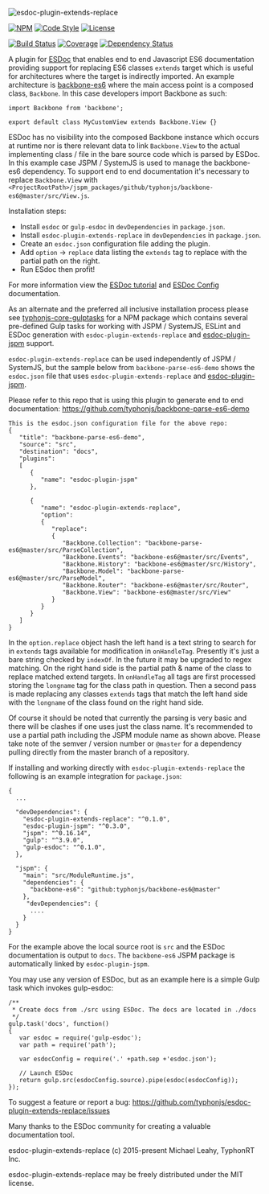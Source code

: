 ![esdoc-plugin-extends-replace](http://i.imgur.com/TSNfjDX.png)

[![NPM](https://img.shields.io/npm/v/esdoc-plugin-extends-replace.svg?label=npm)](https://www.npmjs.com/package/esdoc-plugin-extends-replace)
[![Code Style](https://img.shields.io/badge/code%20style-allman-yellowgreen.svg?style=flat)](https://en.wikipedia.org/wiki/Indent_style#Allman_style)
[![License](https://img.shields.io/badge/license-MIT-yellowgreen.svg?style=flat)](https://github.com/typhonjs/esdoc-plugin-extends-replace/blob/master/LICENSE)

[![Build Status](https://travis-ci.org/typhonjs/esdoc-plugin-extends-replace.svg)](https://travis-ci.org/typhonjs/esdoc-plugin-extends-replace)
[![Coverage](https://img.shields.io/codecov/c/github/codecov/example-python.svg)](https://codecov.io/github/typhonjs/esdoc-plugin-extends-replace)
[![Dependency Status](https://www.versioneye.com/user/projects/563d84c14d415e0018000087/badge.svg?style=flat)](https://www.versioneye.com/user/projects/563d84c14d415e0018000087)

A plugin for [ESDoc](https://esdoc.org) that enables end to end Javascript ES6 documentation providing support for replacing ES6 classes `extends` target which is useful for
architectures where the target is indirectly imported. An example architecture is [backbone-es6](https://github.com/typhonjs/backbone-es6) where the main access point is a composed class, `Backbone`. In this case developers import Backbone as such:

```
import Backbone from 'backbone';

export default class MyCustomView extends Backbone.View {}
```

ESDoc has no visibility into the composed Backbone instance which occurs at runtime nor is there relevant data
to link `Backbone.View` to the actual implementing class / file in the bare source code which is parsed by ESDoc. In this example case JSPM / SystemJS is used to manage the backbone-es6 dependency. To support end to end documentation it's necessary to replace `Backbone.View` with
`<ProjectRootPath>/jspm_packages/github/typhonjs/backbone-es6@master/src/View.js`.

Installation steps:
- Install `esdoc` or `gulp-esdoc` in `devDependencies` in `package.json`.
- Install `esdoc-plugin-extends-replace` in `devDependencies` in `package.json`.
- Create an `esdoc.json` configuration file adding the plugin.
- Add `option` -> `replace` data listing the `extends` tag to replace with the partial path on the right.
- Run ESdoc then profit!

For more information view the [ESDoc tutorial](https://esdoc.org/tutorial.html) and [ESDoc Config](https://esdoc.org/config.html) documentation.

As an alternate and the preferred all inclusive installation process please see [typhonjs-core-gulptasks](https://www.npmjs.com/package/typhonjs-core-gulptasks) for a NPM package which contains several pre-defined Gulp tasks for working with JSPM / SystemJS, ESLint and ESDoc generation with `esdoc-plugin-extends-replace` and [esdoc-plugin-jspm](https://www.npmjs.com/package/esdoc-plugin-jspm) support.

`esdoc-plugin-extends-replace` can be used independently of JSPM / SystemJS, but the sample below from
`backbone-parse-es6-demo` shows the `esdoc.json` file that uses `esdoc-plugin-extends-replace` and
[esdoc-plugin-jspm](https://www.npmjs.com/package/esdoc-plugin-jspm).

Please refer to this repo that is using this plugin to generate end to end documentation:
https://github.com/typhonjs/backbone-parse-es6-demo

```
This is the esdoc.json configuration file for the above repo:
{
   "title": "backbone-parse-es6-demo",
   "source": "src",
   "destination": "docs",
   "plugins":
   [
      {
         "name": "esdoc-plugin-jspm"
      },

      {
         "name": "esdoc-plugin-extends-replace",
         "option":
         {
            "replace":
            {
               "Backbone.Collection": "backbone-parse-es6@master/src/ParseCollection",
               "Backbone.Events": "backbone-es6@master/src/Events",
               "Backbone.History": "backbone-es6@master/src/History",
               "Backbone.Model": "backbone-parse-es6@master/src/ParseModel",
               "Backbone.Router": "backbone-es6@master/src/Router",
               "Backbone.View": "backbone-es6@master/src/View"
            }
         }
      }
   ]
}
```

In the `option.replace` object hash the left hand is a text string to search for in `extends` tags available for
modification in `onHandleTag`. Presently it's just a bare string checked by `indexOf`. In the future it may be
upgraded to regex matching. On the right hand side is the partial path & name of the class to replace matched extend targets. In `onHandleTag` all tags are first processed storing the `longname` tag for the class path in question. Then a second pass is made replacing any classes `extends` tags that match the left hand side with the `longname` of the class found on the right hand side.

Of course it should be noted that currently the parsing is very basic and there will be clashes if one uses just
the class name. It's recommended to use a partial path including the JSPM module name as shown above. Please take
note of the semver / version number or `@master` for a dependency pulling directly from the master branch of
a repository.

If installing and working directly with `esdoc-plugin-extends-replace` the following is an example integration for `package.json`:
```
{
  ...

  "devDependencies": {
    "esdoc-plugin-extends-replace": "^0.1.0",
    "esdoc-plugin-jspm": "^0.3.0",
    "jspm": "^0.16.14",
    "gulp": "^3.9.0",
    "gulp-esdoc": "^0.1.0",
  },
  
  "jspm": {
    "main": "src/ModuleRuntime.js",
    "dependencies": {
      "backbone-es6": "github:typhonjs/backbone-es6@master"
    },
     "devDependencies": {
      ....
    }
  }
}
```

For the example above the local source root is `src` and the ESDoc documentation is output to `docs`. The  `backbone-es6` JSPM package is automatically linked by `esdoc-plugin-jspm`.

You may use any version of ESDoc, but as an example here is a simple Gulp task which invokes gulp-esdoc:

```
/**
 * Create docs from ./src using ESDoc. The docs are located in ./docs
 */
gulp.task('docs', function()
{
   var esdoc = require('gulp-esdoc');
   var path = require('path');

   var esdocConfig = require('.' +path.sep +'esdoc.json');

   // Launch ESDoc
   return gulp.src(esdocConfig.source).pipe(esdoc(esdocConfig));
});
```

To suggest a feature or report a bug: https://github.com/typhonjs/esdoc-plugin-extends-replace/issues

Many thanks to the ESDoc community for creating a valuable documentation tool. 

esdoc-plugin-extends-replace (c) 2015-present Michael Leahy, TyphonRT Inc.

esdoc-plugin-extends-replace may be freely distributed under the MIT license.
